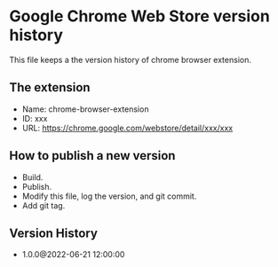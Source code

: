 # Google Chrome Web Store version history

This file keeps a the version history of chrome browser extension.

## The extension

- Name: chrome-browser-extension
- ID: xxx
- URL: https://chrome.google.com/webstore/detail/xxx/xxx

## How to publish a new version

- Build.
- Publish.
- Modify this file, log the version, and git commit.
- Add git tag.

## Version History

- 1.0.0@2022-06-21 12:00:00
